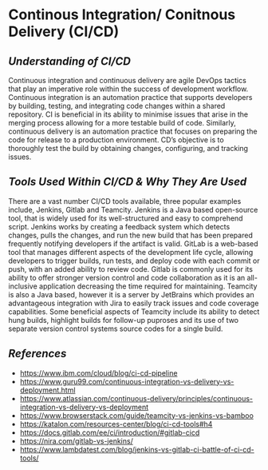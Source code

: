 # Continous Integration/ Conitnous Delivery (CI/CD)
## *Understanding of CI/CD*

Continuous integration and continuous delivery are agile DevOps tactics that play an imperative role within the success of development workflow. Continuous integration is an automation practice that supports developers by building, testing, and integrating code changes within a shared repository. CI is beneficial in its ability to minimise issues that arise in the merging process allowing for a more testable build of code. Similarly, continuous delivery is an automation practice that focuses on preparing the code for release to a production environment. CD’s objective is to thoroughly test the build by obtaining changes, configuring, and tracking issues. 


## *Tools Used Within CI/CD & Why They Are Used*

There are a vast number CI/CD tools available, three popular examples include, Jenkins, Gitlab and Teamcity. Jenkins is a Java based open-source tool, that is widely used for its well-structured and easy to comprehend script. Jenkins works by creating a feedback system which detects changes, pulls the changes, and run the new build that has been prepared frequently notifying developers if the artifact is valid. GitLab is a web-based tool that manages different aspects of the development life cycle, allowing developers to trigger builds, run tests, and deploy code with each commit or push, with an added ability to review code. Gitlab is commonly used for its ability to offer stronger version control and code collaboration as it is an all-inclusive application decreasing the time required for maintaining. Teamcity is also a Java based, however it is a server by JetBrains which provides an advantageous integration with Jira to easily track issues and code coverage capabilities. Some beneficial aspects of Teamcity include its ability to detect hung builds, highlight builds for follow-up puproses and its use of two separate version control systems source codes for a single build. 


## *References*

* https://www.ibm.com/cloud/blog/ci-cd-pipeline
* https://www.guru99.com/continuous-integration-vs-delivery-vs-deployment.html
* https://www.atlassian.com/continuous-delivery/principles/continuous-integration-vs-delivery-vs-deployment
* https://www.browserstack.com/guide/teamcity-vs-jenkins-vs-bamboo
* https://katalon.com/resources-center/blog/ci-cd-tools#h4
* https://docs.gitlab.com/ee/ci/introduction/#gitlab-cicd
* https://nira.com/gitlab-vs-jenkins/
* https://www.lambdatest.com/blog/jenkins-vs-gitlab-ci-battle-of-ci-cd-tools/

